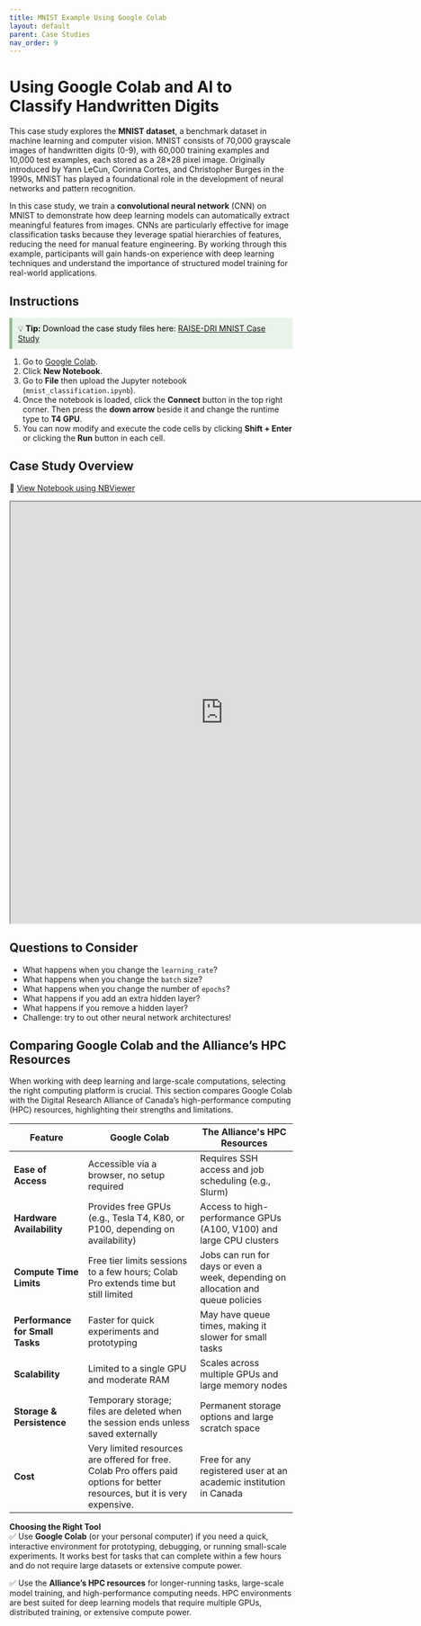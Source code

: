```yaml
---
title: MNIST Example Using Google Colab  
layout: default 
parent: Case Studies
nav_order: 9
---
```


# Using Google Colab and AI to Classify Handwritten Digits 

This case study explores the **MNIST dataset**, a benchmark dataset in machine learning and computer vision. MNIST consists of 70,000 grayscale images of handwritten digits (0-9), with 60,000 training examples and 10,000 test examples, each stored as a 28×28 pixel image. Originally introduced by Yann LeCun, Corinna Cortes, and Christopher Burges in the 1990s, MNIST has played a foundational role in the development of neural networks and pattern recognition.

In this case study, we train a **convolutional neural network** (CNN) on MNIST to demonstrate how deep learning models can automatically extract meaningful features from images. CNNs are particularly effective for image classification tasks because they leverage spatial hierarchies of features, reducing the need for manual feature engineering. By working through this example, participants will gain hands-on experience with deep learning techniques and understand the importance of structured model training for real-world applications.

## Instructions 

<div style="background-color: #eaf3ea; border-left: 5px solid #8FBC8F; padding: 10px; color: black;">
  💡 <strong>Tip:</strong> Download the case study files here:  
  <a href="https://github.com/kwade4/RAISE-DRI/blob/main/workshop_examples/mnist/mnist_classification.ipynb" target="_blank">
    RAISE-DRI MNIST Case Study 
  </a>
</div>

1. Go to [Google Colab](https://colab.research.google.com/). 
2. Click **New Notebook**.
3. Go to **File** then upload the Jupyter notebook (`mnist_classification.ipynb`). 
4. Once the notebook is loaded, click the **Connect** button in the top right corner. Then press the **down arrow** beside it and change the runtime type to **T4 GPU**. 
5. You can now modify and execute the code cells by clicking **Shift + Enter** or clicking the **Run** button in each cell. 


## Case Study Overview 

🔗 [View Notebook using NBViewer](https://nbviewer.org/github/kwade4/RAISE-DRI/blob/main/workshop_examples/mnist/mnist_classification.ipynb)

<iframe src="https://nbviewer.org/github/kwade4/RAISE-DRI/blob/main/workshop_examples/mnist/mnist_classification.ipynb" width="150%" height="750px"></iframe>

## Questions to Consider 
* What happens when you change the `learning_rate`?
* What happens when you change the `batch` size?
* What happens when you change the number of `epochs`?
* What happens if you add an extra hidden layer?
* What happens if you remove a hidden layer?
* Challenge: try to out other neural network architectures!


## Comparing Google Colab and the Alliance’s HPC Resources

When working with deep learning and large-scale computations, selecting the right computing platform is crucial. This section compares Google Colab with the Digital Research Alliance of Canada’s high-performance computing (HPC) resources, highlighting their strengths and limitations.

| Feature               | Google Colab | The Alliance's HPC Resources |
|-----------------------|-------------|------------------------|
| **Ease of Access**    | Accessible via a browser, no setup required | Requires SSH access and job scheduling (e.g., Slurm) |
| **Hardware Availability** | Provides free GPUs (e.g., Tesla T4, K80, or P100, depending on availability) | Access to high-performance GPUs (A100, V100) and large CPU clusters |
| **Compute Time Limits** | Free tier limits sessions to a few hours; Colab Pro extends time but still limited | Jobs can run for days or even a week, depending on allocation and queue policies |
| **Performance for Small Tasks** | Faster for quick experiments and prototyping | May have queue times, making it slower for small tasks |
| **Scalability** | Limited to a single GPU and moderate RAM | Scales across multiple GPUs and large memory nodes |
| **Storage & Persistence** | Temporary storage; files are deleted when the session ends unless saved externally | Permanent storage options and large scratch space |
| **Cost** | Very limited resources are offered for free. Colab Pro offers paid options for better resources, but it is very expensive. | Free for any registered user at an academic institution in Canada  |


**Choosing the Right Tool**  
✅ Use **Google Colab** (or your personal computer) if you need a quick, interactive environment for prototyping, debugging, or running small-scale experiments. It works best for tasks that can complete within a few hours and do not require large datasets or extensive compute power.

✅ Use the **Alliance’s HPC resources** for longer-running tasks, large-scale model training, and high-performance computing needs. HPC environments are best suited for deep learning models that require multiple GPUs, distributed training, or extensive compute power.
 
